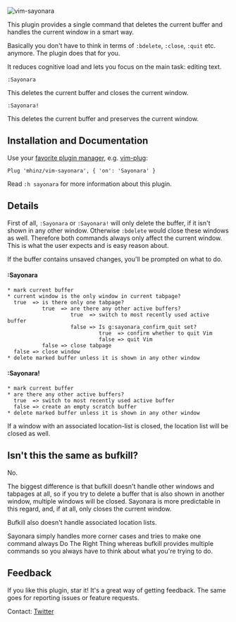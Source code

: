 ![vim-sayonara](https://github.com/mhinz/vim-sayonara/blob/master/image/sayonara.png)

This plugin provides a single command that deletes the current buffer and
handles the current window in a smart way.

Basically you don't have to think in terms of `:bdelete`, `:close`, `:quit` etc.
anymore. The plugin does that for you.

It reduces cognitive load and lets you focus on the main task: editing text.

    :Sayonara

This deletes the current buffer and closes the current window.

    :Sayonara!

This deletes the current buffer and preserves the current window.

## Installation and Documentation

Use your [favorite plugin
manager](https://github.com/mhinz/vim-galore#managing-plugins), e.g.
[vim-plug](https://github.com/junegunn/vim-plug):

    Plug 'mhinz/vim-sayonara', { 'on': 'Sayonara' }

Read `:h sayonara` for more information about this plugin.

## Details

First of all, `:Sayonara` or `:Sayonara!` will only delete the buffer, if it
isn't shown in any other window. Otherwise `:bdelete` would close these windows
as well. Therefore both commands always only affect the current window. This is
what the user expects and is easy reason about.

If the buffer contains unsaved changes, you'll be prompted on what to do.

#### :Sayonara

    * mark current buffer
    * current window is the only window in current tabpage?
      true  => is there only one tabpage?
               true  => are there any other active buffers?
                        true  => switch to most recently used active buffer
                        false => Is g:sayonara_confirm_quit set?
                                 true  => confirm whether to quit Vim
                                 false => quit Vim
               false => close tabpage
      false => close window
    * delete marked buffer unless it is shown in any other window

#### :Sayonara!

    * mark current buffer
    * are there any other active buffers?
      true  => switch to most recently used active buffer
      false => create an empty scratch buffer
    * delete marked buffer unless it is shown in any other window

If a window with an associated location-list is closed, the location list will
be closed as well.

## Isn't this the same as bufkill?

No.

The biggest difference is that bufkill doesn't handle other windows and
tabpages at all, so if you try to delete a buffer that is also shown in another
window, multiple windows will be closed. Sayonara is more predictable in this
regard, and, if at all, only closes the current window.

Bufkill also doesn't handle associated location lists.

Sayonara simply handles more corner cases and tries to make one command always
Do The Right Thing whereas bufkill provides multiple commands so you always
have to think about what you're trying to do.

## Feedback

If you like this plugin, star it! It's a great way of getting feedback. The same
goes for reporting issues or feature requests.

Contact: [Twitter](https://twitter.com/_mhinz_)
